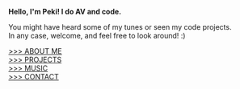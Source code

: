 **Hello, I'm Peki! I do AV and code.**

You might have heard some of my tunes or seen my code projects.<br>
In any case, welcome, and feel free to look around! :)

[>>> ABOUT ME](./txt/about.md)<br>
[>>> PROJECTS](./txt/code.md)<br>
[>>> MUSIC](./txt/music.md)<br>
[>>> CONTACT](./txt/contact.md)
